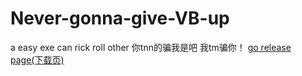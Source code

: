 # Never-gonna-give-VB-up
a easy exe can rick roll other
  你tnn的骗我是吧
  我tm骗你！
[go release page(下载页)](https://github.com/xiao-chopin/Never-gonna-give-VB-up/releases)
